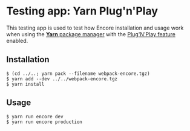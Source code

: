 # Testing app: Yarn Plug'n'Play 

This testing app is used to test how Encore installation and usage work when using the [**Yarn** package manager](https://yarnpkg.com/) 
with the [Plug'N'Play feature](https://yarnpkg.com/features/pnp) enabled.

## Installation

```shell
$ (cd ../..; yarn pack --filename webpack-encore.tgz)
$ yarn add --dev ../../webpack-encore.tgz
$ yarn install
```

## Usage

```
$ yarn run encore dev
$ yarn run encore production
```